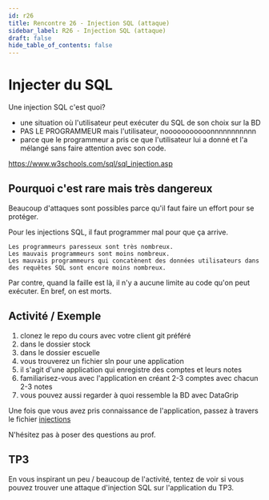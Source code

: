 ```yaml
---
id: r26
title: Rencontre 26 - Injection SQL (attaque)
sidebar_label: R26 - Injection SQL (attaque)
draft: false
hide_table_of_contents: false
---
```


# Injecter du SQL

Une injection SQL c'est quoi?
- une situation où l'utilisateur peut exécuter du SQL de son choix sur la BD
- PAS LE PROGRAMMEUR mais l'utilisateur, nooooooooooonnnnnnnnnnn
- parce que le programmeur a pris ce que l'utilisateur lui a donné et l'a mélangé sans faire attention 
avec son code.


https://www.w3schools.com/sql/sql_injection.asp
## Pourquoi c'est rare mais très dangereux

Beaucoup d'attaques sont possibles parce qu'il faut faire un effort pour se protéger.

Pour les injections SQL, il faut programmer mal pour que ça arrive.

```
Les programmeurs paresseux sont très nombreux.
Les mauvais programmeurs sont moins nombreux.
Les mauvais programmeurs qui concatènent des données utilisateurs dans des requêtes SQL sont encore moins nombreux.
```

Par contre, quand la faille est là, il n'y a aucune limite au code qu'on peut exécuter. En bref, on est morts.

## Activité / Exemple

1. clonez le repo du cours avec votre client git préféré
2. dans le dossier stock
3. dans le dossier escuelle
4. vous trouverez un fichier sln pour une application
5. il s'agit d'une application qui enregistre des comptes et leurs notes
6. familiarisez-vous avec l'application en créant 2-3 comptes avec chacun 2-3 notes
7. vous pouvez aussi regarder à quoi ressemble la BD avec DataGrip

Une fois que vous avez pris connaissance de l'application, passez à travers le fichier [injections](https://github.com/departement-info-cem/3U4-cybersec/blob/main/stock/esscuelle/injections.md)

N'hésitez pas à poser des questions au prof.

## TP3

En vous inspirant un peu / beaucoup de l'activité, tentez de voir si vous pouvez trouver une attaque d'injection SQL sur l'application du TP3.

